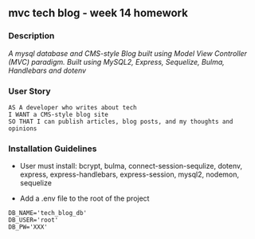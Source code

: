 ## mvc tech blog - week 14 homework 
   
### Description

*A mysql database and CMS-style Blog built using Model View Controller (MVC) paradigm. Built using MySQL2, Express, Sequelize, Bulma, Handlebars and dotenv*

### User Story

```
AS A developer who writes about tech
I WANT a CMS-style blog site
SO THAT I can publish articles, blog posts, and my thoughts and opinions
```

### Installation Guidelines
- User must install: bcrypt, bulma, connect-session-sequlize, dotenv, express, express-handlebars, express-session, mysql2, nodemon, sequelize

- Add a .env file to the root of the project

```text
DB_NAME='tech_blog_db'
DB_USER='root'
DB_PW='XXX'
```
